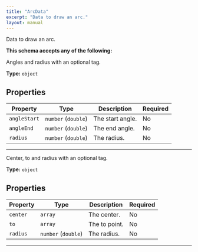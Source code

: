 ```yaml
---
title: "ArcData"
excerpt: "Data to draw an arc."
layout: manual
---
```


Data to draw an arc.



**This schema accepts any of the following:**

Angles and radius with an optional tag.


**Type:** `object`




## Properties

| Property | Type | Description | Required |
|----------|------|-------------|----------|
| `angleStart` |`number` (`double`)| The start angle. | No |
| `angleEnd` |`number` (`double`)| The end angle. | No |
| `radius` |`number` (`double`)| The radius. | No |


----
Center, to and radius with an optional tag.


**Type:** `object`




## Properties

| Property | Type | Description | Required |
|----------|------|-------------|----------|
| `center` |`array`| The center. | No |
| `to` |`array`| The to point. | No |
| `radius` |`number` (`double`)| The radius. | No |


----





